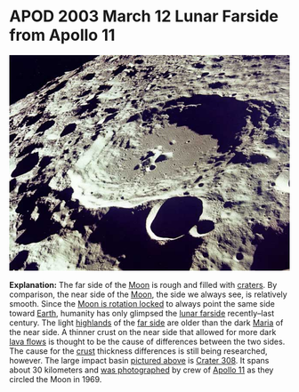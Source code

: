 # APOD 2003 March 12 Lunar Farside from Apollo 11

![lunarfarside_apollo11.jpeg](APOD%202003%20March%2012%20Lunar%20Farside%20from%20Apollo%2011.assets/lunarfarside_apollo11.jpeg)

**Explanation:**  The far side of the [Moon](http://www.nineplanets.org/luna.html) is rough and filled with [craters](https://apod.nasa.gov/apod/ap010428.html). By comparison, the near side of the [Moon](https://apod.nasa.gov/apod/moon.html), the side we always see, is relatively smooth. Since the [Moon is rotation locked](https://apod.nasa.gov/apod/ap010218.html) to always point the same side toward [Earth](http://antwrp.gsfc.nasa.gov/apod/image/0208/earthlights02_dmsp_big.jpg), humanity has only glimpsed the [lunar farside](https://apod.nasa.gov/apod/ap001021.html) recently–last century. The light [highlands](http://www.hq.nasa.gov/office/pao/History/SP-4214/ch13-7.html) of the [far side](https://apod.nasa.gov/apod/ap981008.html) are older than the dark [Maria](http://volcano.und.nodak.edu/vwdocs/planet_volcano/lunar/mare/mlm.html) of the near side. A thinner crust on the near side that allowed for more dark [lava flows](http://cmex-www.arc.nasa.gov/CMEX/data/catalog/RecentVolcanismOnMars/LunarLavaFlow.html) is thought to be the cause of differences between the two sides. The cause for the [crust](http://www.windows.ucar.edu/tour/link=/earth/moon/lunar_interior_structure.html) thickness differences is still being researched, however. The large impact basin [pictured above](http://www.hq.nasa.gov/office/pao/History/ap11ann/kippsphotos/apollo.html) is [Crater 308](http://csep10.phys.utk.edu/astr161/lect/moon/moon_surface.html). It spans about 30 kilometers and [was photographed](http://hyperphysics.phy-astr.gsu.edu/hbase/solar/mooncrater.html) by crew of [Apollo 11](http://www.hq.nasa.gov/office/pao/History/ap11ann/introduction.htm) as they circled the Moon in 1969.

